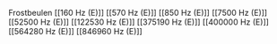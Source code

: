 Frostbeulen
[[160 Hz (E)]]
[[570 Hz (E)]]
[[850 Hz (E)]]
[[7500 Hz (E)]]
[[52500 Hz (E)]]
[[122530 Hz (E)]]
[[375190 Hz (E)]]
[[400000 Hz (E)]]
[[564280 Hz (E)]]
[[846960 Hz (E)]]